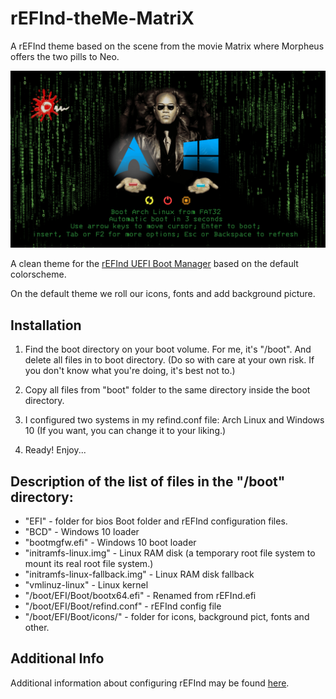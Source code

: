 # rEFInd-theMe-MatriX
A rEFInd theme based on the scene from the movie Matrix where Morpheus offers the two pills to Neo.


![](screenshot.png)

A clean theme for the [rEFInd UEFI Boot Manager](http://www.rodsbooks.com/refind/)
based on the default colorscheme.

On the default theme we roll our icons, fonts and add background picture.

## Installation

1. Find the boot directory on your boot volume. For me, it's "/boot". And delete all files in to boot directory. (Do so with care at your own risk. If you don't know what you're doing, it's best not to.)

2. Copy all files from "boot" folder to the same directory inside the boot directory.

3. I configured two systems in my refind.conf file: Arch Linux and Windows 10 (If you want, you can change it to your liking.)

4. Ready! Enjoy...

## Description of the list of files in the "/boot" directory:

 - "EFI" - folder for bios Boot folder and rEFInd configuration files.
 - "BCD" - Windows 10 loader
 - "bootmgfw.efi" - Windows 10 boot loader
 - "initramfs-linux.img" - Linux RAM disk (a temporary root file system to mount its real root file system.)
 - "initramfs-linux-fallback.img" - Linux RAM disk fallback
 - "vmlinuz-linux" - Linux kernel
 - "/boot/EFI/Boot/bootx64.efi" - Renamed from rEFInd.efi
 - "/boot/EFI/Boot/refind.conf" - rEFInd config file
 - "/boot/EFI/Boot/icons/" - folder for icons, background pict, fonts and other.

## Additional Info

Additional information about configuring rEFInd may be found [here](http://www.rodsbooks.com/refind/configfile.html).
